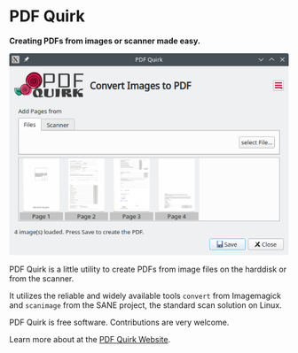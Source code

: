 # PDF Quirk

**Creating PDFs from images or scanner made easy.**

![pdfquirk screenshot](/resources/screenshot1.png?raw=true&s=200 "Screenshot")

PDF Quirk is a little utility to create PDFs from image files on the harddisk or from the scanner.

It utilizes the reliable and widely available tools `convert` from Imagemagick and `scanimage` from the SANE project, the standard scan solution on Linux.

PDF Quirk is free software. Contributions are very welcome.

Learn more about at the [PDF Quirk Website](https://dragotin.github.io/quirksite/).

